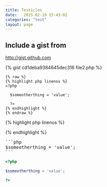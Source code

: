 ```yaml
---
title: Testicles
date:   2015-02-10 15:43:02
categories: "test"
layout: page
---
```


## Include a gist from

http://gist.github.com

{% gist cd1deba9384645dec316 file2.php %}

```
{% raw %}
{% highlight php linenos %}
<?php

  $someotherthing = 'value';

  ?>
{% endhighlight %}
{% endraw %}
```
{% highlight php linenos %}
<?php

$someotherthing = 'value';

?>
{% endhighlight %}


<pre>```php
$someotherthing = 'value';
```
</pre>

```php
<?php

$someotherthing = 'value';

?>

```
